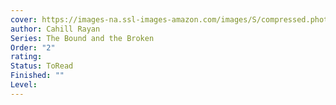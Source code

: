 ```yaml
---
cover: https://images-na.ssl-images-amazon.com/images/S/compressed.photo.goodreads.com/books/1623939848i/58360991.jpg
author: Cahill Rayan
Series: The Bound and the Broken
Order: "2"
rating: 
Status: ToRead
Finished: ""
Level:
---
```








